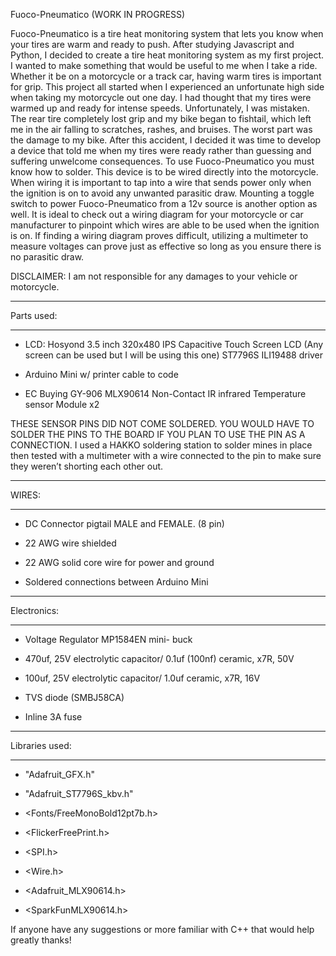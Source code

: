 Fuoco-Pneumatico (WORK IN PROGRESS)

Fuoco-Pneumatico is a tire heat monitoring system that lets you know when your tires are warm and ready to push.
After studying Javascript and Python, I decided to create a tire heat monitoring system as my first project. I wanted to make something that would be useful to me when I take a ride. Whether it be on a motorcycle or a track car, having warm tires is important for grip. This project all started when I experienced an unfortunate high side when taking my motorcycle out one day. I had thought that my tires were warmed up and ready for intense speeds. Unfortunately, I was mistaken. The rear tire completely lost grip and my bike began to fishtail, which left me in the air falling to scratches, rashes, and bruises. The worst part was the damage to my bike. After this accident, I decided it was time to develop a device that told me when my tires were ready rather than guessing and suffering unwelcome consequences. 
To use Fuoco-Pneumatico you must know how to solder. This device is to be wired directly into the motorcycle. When wiring it is important to tap into a wire that sends power only when the ignition is on to avoid any unwanted parasitic draw. Mounting a toggle switch to power Fuoco-Pneumatico from a 12v source is another option as well. It is ideal to check out a wiring diagram for your motorcycle or car manufacturer to pinpoint which wires are able to be used when the ignition is on. If finding a wiring diagram proves difficult, utilizing a multimeter to measure voltages can prove just as effective so long as you ensure there is no parasitic draw. 

DISCLAIMER: I am not responsible for any damages to your vehicle or motorcycle.

<hr>
Parts used:
<hr>

- LCD: Hosyond 3.5 inch 320x480 IPS Capacitive Touch Screen LCD
  (Any screen can be used but I will be using this one)
  ST7796S
  ILI19488 driver

- Arduino Mini w/ printer cable to code 

- EC Buying GY-906 MLX90614 Non-Contact IR infrared Temperature sensor Module x2

 THESE SENSOR PINS DID NOT COME SOLDERED. YOU WOULD HAVE TO SOLDER THE PINS TO THE BOARD IF YOU PLAN TO USE THE PIN AS A CONNECTION.
 I used a HAKKO soldering station to solder mines in place then tested with a multimeter with a wire connected to the pin to make sure they weren’t shorting each other out.

<hr>
WIRES:
<hr>

- DC Connector pigtail MALE and FEMALE. (8 pin)
  
- 22 AWG wire shielded

- 22 AWG solid core wire for power and ground
  
- Soldered connections between Arduino Mini

<hr>
Electronics:
<hr>

- Voltage Regulator MP1584EN mini- buck

- 470uf, 25V electrolytic capacitor/ 0.1uf (100nf) ceramic, x7R, 50V

- 100uf, 25V electrolytic capacitor/ 1.0uf ceramic, x7R, 16V

- TVS diode (SMBJ58CA)

- Inline 3A fuse
  
<hr>
Libraries used:
<hr>

- "Adafruit_GFX.h"

- "Adafruit_ST7796S_kbv.h"
  
- <Fonts/FreeMonoBold12pt7b.h>
  
- <FlickerFreePrint.h>
  
- <SPI.h>
  
- <Wire.h>
  
- <Adafruit_MLX90614.h>
  
- <SparkFunMLX90614.h>

If anyone have any suggestions or more familiar with C++ that would help
greatly thanks!
